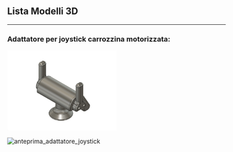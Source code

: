 
## Lista Modelli 3D

---
### Adattatore per joystick carrozzina motorizzata:

[<img src="anteprime_presidi/adattatore_joystick.png" width="50%">][file_adattatore_joystick]

![[anteprima_adattatore_joystick][adattatore_joystick]][file_adattatore_joystick]


[file_adattatore_joystick]: Adattatore_Joystick_rev_1.4.f3d?raw=true
[adattatore_joystick]: anteprime_presidi/adattatore_joystick.png

